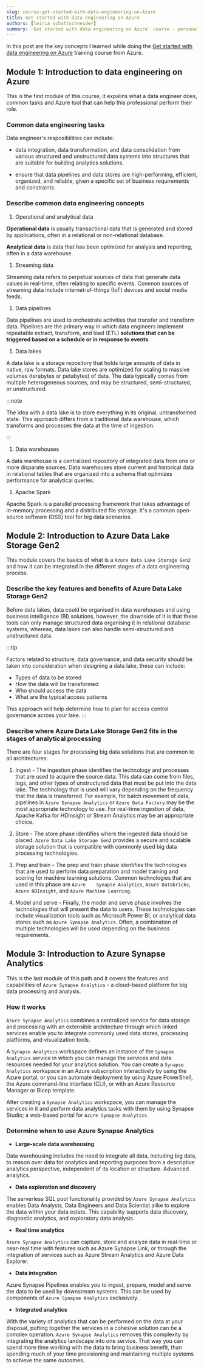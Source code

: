 ```yaml
---
slug: course-get-started-with-data-engineering-on-Azure
title: Get started with data engineering on Azure
authors: [leiria schattschneider]
summary: `Get started with data engineering on Azure` course - personal notes
---
```


In this post are the key concepts I learned while doing the [Get started with data engineering on Azure](https://learn.microsoft.com/en-us/training/paths/get-started-data-engineering/) training course from Azure.


## Module 1: Introduction to data engineering on Azure

This is the first module of this course, it expalins what a data engineer does, common tasks and Azure tool that can help this professional perform their role.

### Common data engineering tasks

Data engineer's resposibilities can include:

- data integration, data transformation, and data consolidation from various structured and unstructured data systems into structures that are suitable for building analytics solutions. 

- ensure that data pipelines and data stores are high-performing, efficient, organized, and reliable, given a specific set of business requirements and constraints.

### Describe common data engineering concepts

1. Operational and analytical data

**Operational data** is usually transactional data that is generated and stored by applications, often in a relational or non-relational database. 

**Analytical data** is data that has been optimized for analysis and reporting, often in a data warehouse.

1. Streaming data

Streaming data refers to perpetual sources of data that generate data values in real-time, often relating to specific events. Common sources of streaming data include internet-of-things (IoT) devices and social media feeds.

1. Data pipelines

Data pipelines are used to orchestrate activities that transfer and transform data. Pipelines are the primary way in which data engineers implement repeatable extract, transform, and load (ETL) **solutions that can be triggered based on a schedule or in response to events**.

1. Data lakes

A data lake is a storage repository that holds large amounts of data in native, raw formats. Data lake stores are optimized for scaling to massive volumes (terabytes or petabytes) of data. The data typically comes from multiple heterogeneous sources, and may be structured, semi-structured, or unstructured.

:::note

The idea with a data lake is to store everything in its original, untransformed state. This approach differs from a traditional data warehouse, which transforms and processes the data at the time of ingestion.

:::

1. Data warehouses

A data warehouse is a centralized repository of integrated data from one or more disparate sources. Data warehouses store current and historical data in relational tables that are organized into a schema that optimizes performance for analytical queries.

1. Apache Spark

Apache Spark is a parallel processing framework that takes advantage of in-memory processing and a distributed file storage. It's a common open-source software (OSS) tool for big data scenarios.

## Module 2: Introduction to Azure Data Lake Storage Gen2

This module covers the basics of what is a `Azure Data Lake Storage Gen2` and how it can be integrated in the different stages of a data engineering process.

### Describe the key features and benefits of Azure Data Lake Storage Gen2

Before data lakes, data could be organised in data warehouses and using business intelligence (BI) solutions, however, the downside of it is that these tools can only manage structured data organising it in relational database systems, whereas, data lakes can also handle semi-structured and unstructured data.

:::tip

Factors related to structure, data governance, and data security should be taken into consideration when designing a data lake, these can include:

- Types of data to be stored
- How the data will be transformed
- Who should access the data
- What are the typical access patterns

This approach will help determine how to plan for access control governance across your lake.
:::

### Describe where Azure Data Lake Storage Gen2 fits in the stages of analytical processing

There are four stages for processing big data solutions that are common to all architectures:

1. Ingest - The ingestion phase identifies the technology and processes that are used to acquire the source data. This data can come from files, logs, and other types of unstructured data that must be put into the data lake. The technology that is used will vary depending on the frequency that the data is transferred. For example, for batch movement of data, pipelines in `Azure Synapse Analytics` or `Azure Data Factory` may be the most appropriate technology to use. For real-time ingestion of data, Apache Kafka for HDInsight or Stream Analytics may be an appropriate choice.
    
1. Store - The store phase identifies where the ingested data should be placed. `Azure Data Lake Storage Gen2` provides a secure and scalable storage solution that is compatible with commonly used big data processing technologies.
    
1. Prep and train - The prep and train phase identifies the technologies that are used to perform data preparation and model training and scoring for machine learning solutions. Common technologies that are used in this phase are `Azure    Synapse Analytics`, `Azure Databricks`, `Azure HDInsight`, and `Azure Machine Learning`.
    
1. Model and serve - Finally, the model and serve phase involves the technologies that will present the data to users. These technologies can include visualization tools such as Microsoft Power BI, or analytical data stores such as `Azure Synapse Analytics`. Often, a combination of multiple technologies will be used depending on the business requirements.

## Module 3: Introduction to Azure Synapse Analytics

This is the last module of this path and it covers the features and capabilities of `Azure Synapse Analytics` - a cloud-based platform for big data processing and analysis.

### How it works

`Azure Synapse Analytics` combines a centralized service for data storage and processing with an extensible architecture through which linked services enable you to integrate commonly used data stores, processing platforms, and visualization tools.

A `Synapse Analytics` workspace defines an instance of the `Synapse Analytics` service in which you can manage the services and data resources needed for your analytics solution. You can create a `Synapse Analytics` workspace in an Azure subscription interactively by using the Azure portal, or you can automate deployment by using Azure PowerShell, the Azure command-line interface (CLI), or with an Azure Resource Manager or Bicep template.

After creating a `Synapse Analytics` workspace, you can manage the services in it and perform data analytics tasks with them by using Synapse Studio; a web-based portal for `Azure Synapse Analytics`.

### Determine when to use Azure Synapse Analytics

- **Large-scale data warehousing**

Data warehousing includes the need to integrate all data, including big data, to reason over data for analytics and reporting purposes from a descriptive analytics perspective, independent of its location or structure.
Advanced analytics.

- **Data exploration and discovery**

The serverless SQL pool functionality provided by `Azure Synapse Analytics` enables Data Analysts, Data Engineers and Data Scientist alike to explore the data within your data estate. This capability supports data discovery, diagnostic analytics, and exploratory data analysis.

- **Real time analytics**

`Azure Synapse Analytics` can capture, store and analyze data in real-time or near-real time with features such as Azure Synapse Link, or through the integration of services such as Azure Stream Analytics and Azure Data Explorer.

- **Data integration**

Azure Synapse Pipelines enables you to ingest, prepare, model and serve the data to be used by downstream systems. This can be used by components of `Azure Synapse Analytics` exclusively.

- **Integrated analytics**

With the variety of analytics that can be performed on the data at your disposal, putting together the services in a cohesive solution can be a complex operation. `Azure Synapse Analytics` removes this complexity by integrating the analytics landscape into one service. That way you can spend more time working with the data to bring business benefit, than spending much of your time provisioning and maintaining multiple systems to achieve the same outcomes.
<!-- 
### Hands on

[Exercise](https://microsoftlearning.github.io/dp-203-azure-data-engineer/Instructions/Labs/01-Explore-Azure-Synapse.html) -->
